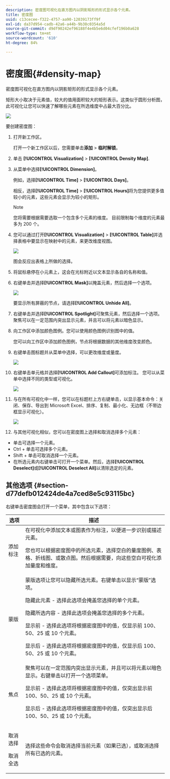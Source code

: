 ```yaml
---
description: 密度图可视化在直方图内以阴影矩形的形式显示各个元素。
title: 密度图
uuid: c13cecee-f322-4757-aa90-12039173ff9f
exl-id: da37d954-cadb-42a6-a44b-9b38c0354a5d
source-git-commit: d9df90242ef96188f4e4b5e6d04cfef196b0a628
workflow-type: tm+mt
source-wordcount: '610'
ht-degree: 84%

---
```


# 密度图{#density-map}

密度图可视化在直方图内以阴影矩形的形式显示各个元素。

矩形大小取决于元素值，较大的值用面积较大的矩形表示。这类似于圆形分析图，此可视化让您可以快速了解哪些元素在所选维度中占最大百分比。

![](assets/density_map_day_visits.png)

要创建密度图：

1. 打开新工作区。

   打开一个新工作区以后，您需要单击&#x200B;**添加** > **临时解锁**。
1. 单击 **[!UICONTROL Visualization]** > **[!UICONTROL Density Map]**.

1. 从菜单中选择&#x200B;**[!UICONTROL Dimension]**。

   例如，选择&#x200B;**[!UICONTROL Time]** > **[!UICONTROL Days]**。

   相反，选择&#x200B;**[!UICONTROL Time]** > **[!UICONTROL Hours]**&#x200B;将为您提供更多值较小的元素，这些元素会显示为较小的矩形。

   >[!NOTE]
   >
   >您将需要根据需要选取一个包含多个元素的维度。 目前限制每个维度的元素最多为 200 个。

1. 您可以通过打开&#x200B;**[!UICONTROL Visualization]** > **[!UICONTROL Table]**&#x200B;并选择表格中要显示在映射中的元素，来更改维度视图。

   ![](assets/density_map_day_selections.png)

   图会反应出表格上所做的选择。

1. 将鼠标悬停在小元素上，这会在光标附近以文本显示各自的名称和值。
1. 右键单击并选择&#x200B;**[!UICONTROL Mask]**&#x200B;以掩盖元素，然后选择一个选项。

   ![](assets/density_map_day_mask.png)

   要显示所有屏蔽的节点，请选择&#x200B;**[!UICONTROL Unhide All]**。

1. 右键单击并选择&#x200B;**[!UICONTROL Spotlight]**&#x200B;可聚焦元素，然后选择一个选项。 聚焦可以在一定范围内突出显示元素，并且可以将元素以暗色显示。
1. 向工作区中添加颜色图例。您可以使用颜色图例识别图中的值。

   您可以向工作区中添加颜色图例，节点将根据数据的其他维度改变颜色。
1. 右键单击图标题并从菜单中选择，可以更改维度或量度。

   ![](assets/density_map_change_dim.png)

1. 右键单击单元格并选择&#x200B;**[!UICONTROL Add Callout]**&#x200B;可添加标注。 您可以从菜单中选择不同的类型或可视化。

   ![](assets/density_map_callout.png)

1. 与在所有可视化中一样，您可以在标题栏上方右键单击，以显示基本命令：关闭、保存、导出到 Microsoft Excel、排序、复制、最小化、无边框（不带边框显示可视化）。

   ![](assets/density_map_export.png)

1. 与其他可视化相似，您可以在密度图上选择和取消选择多个元素：

* 单击可选择一个元素。
* Ctrl + 单击可选择多个元素。
* Shift + 单击可取消选择一个元素。
* 在所选元素内右键单击可打开一个菜单。然后，选择&#x200B;**[!UICONTROL Deselect]**&#x200B;或&#x200B;**[!UICONTROL Deselect All]**&#x200B;以清除选定的元素。

## 其他选项 {#section-d77defb012424de4a7ced8e5c93115bc}

右键单击密度图会打开一个菜单，其中包含以下选项：

<table id="table_3ADA85031C834792BFD041E186962A41"> 
 <thead> 
  <tr> 
   <th colname="col1" class="entry"> 选项 </th> 
   <th colname="col2" class="entry"> 描述 </th> 
  </tr>
 </thead>
 <tbody> 
  <tr> 
   <td colname="col1"> 添加 标注 </td> 
   <td colname="col2">在可视化中添加文本或图表作为标注，以便进一步识别或描述元素。 <p>您也可以根据密度图中的所选元素，选择空白的量度图例、表格、折线图、或散点图。然后根据需要，向这些空白可视化添加量度和维度。 </p> </td> 
  </tr> 
  <tr> 
   <td colname="col1"> 蒙版 </td> 
   <td colname="col2">蒙版选项让您可以隐藏所选元素。右键单击以显示“蒙版”选项。 <p><span class="uicontrol">隐藏此元素</span> - 选择此选项会掩盖您选择的单个元素。 </p> <p><span class="uicontrol">隐藏所选内容</span> - 选择此选项会掩盖您选择的多个元素。 </p> <p><span class="uicontrol">显示前</span> - 选择此选项将根据密度图中的值，仅显示前 100、50、25 或 10 个元素。 </p> <p><span class="uicontrol">显示后</span> - 选择此选项将根据密度图中的值，仅显示后 100、50、25 或 10 个元素。 </p> </td> 
  </tr> 
  <tr> 
   <td colname="col1"> 焦点 </td> 
   <td colname="col2"> 聚焦可以在一定范围内突出显示元素，并且可以将元素以暗色显示。右键单击以打开一个选项菜单。 <p><span class="uicontrol">显示前</span> - 选择此选项将根据密度图中的值，仅突出显示前 100、50、25 或 10 个元素。 </p> <p><span class="uicontrol">显示后</span> - 选择此选项将根据密度图中的值，仅突出显示后 100、50、25 或 10 个元素。 </p> </td> 
  </tr> 
  <tr> 
   <td colname="col1"> <p>取消选择 </p> <p>取消全选 </p> </td> 
   <td colname="col2"> <p> 选择这些命令会取消选择当前元素（如果已选），或取消选择所有已选的元素。 </p> </td> 
  </tr> 
 </tbody> 
</table>
